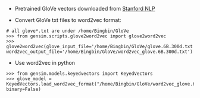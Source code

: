 * Pretrained GloVe vectors downloaded from [Stanford NLP](https://nlp.stanford.edu/projects/glove/)

* Convert GloVe txt files to word2vec format:
```
# all glove*.txt are under /home/Bingbin/GloVe
>>> from gensim.scripts.glove2word2vec import glove2word2vec
>>> glove2word2vec(glove_input_file='/home/Bingbin/GloVe/glove.6B.300d.txt', word2vec_output_file='/home/Bingbin/GloVe/word2vec_glove.6B.300d.txt')
```

* Use word2vec in python
```
>>> from gensim.models.keyedvectors import KeyedVectors
>>> glove_model = KeyedVectors.load_word2vec_format("/home/Bingbin/GloVe/word2vec_glove.6B.300d.txt", binary=False)
```
